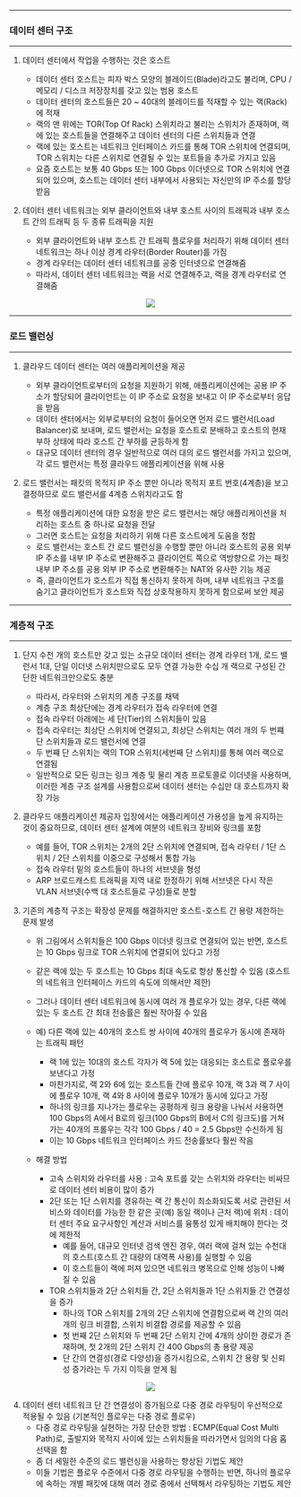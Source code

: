 -----
### 데이터 센터 구조
-----
1. 데이터 센터에서 작업을 수행하는 것은 호스트
   - 데이터 센터 호스트는 피자 박스 모양의 블레이드(Blade)라고도 불리며, CPU / 메모리 / 디스크 저장장치를 갖고 있는 범용 호스트
   - 데이터 센터의 호스트들은 20 ~ 40대의 블레이드를 적재할 수 있는 랙(Rack)에 적재
   - 랙의 맨 위에는 TOR(Top Of Rack) 스위치라고 불리는 스위치가 존재하며, 랙에 있는 호스트들을 연결해주고 데이터 센터의 다른 스위치들과 연결
   - 랙에 있는 호스트는 네트워크 인터페이스 카드를 통해 TOR 스위치에 연결되며, TOR 스위치는 다른 스위치로 연결될 수 있는 포트들을 추가로 가지고 있음
   - 요즘 호스트는 보통 40 Gbps 또는 100 Gbps 이더넷으로 TOR 스위치에 연결되어 있으며, 호스트는 데이터 센터 내부에서 사용되는 자신만의 IP 주소를 할당받음

2. 데이터 센터 네트워크는 외부 클라이언트와 내부 호스트 사이의 트래픽과 내부 호스트 간의 트래픽 등 두 종류 트래픽을 지원
   - 외부 클라이언트와 내부 호스트 간 트래픽 플로우를 처리하기 위해 데이터 센터 네트워크는 하나 이상 경계 라우터(Border Router)를 가짐
   - 경계 라우터는 데이터 센터 네트워크를 공중 인터넷으로 연결해줌
   - 따라서, 데이터 센터 네트워크는 랙을 서로 연결해주고, 랙을 경계 라우터로 연결해줌
<div align="center">
<img src="https://github.com/user-attachments/assets/5e2d942c-103c-4291-a8d5-da88cd823cde">
</div>

-----
### 로드 밸런싱
-----
1. 클라우드 데이터 센터는 여러 애플리케이션을 제공
   - 외부 클라이언트로부터의 요청을 지원하기 위해, 애플리케이션에는 공용 IP 주소가 할당되어 클라이언트는 이 IP 주소로 요청을 보내고 이 IP 주소로부터 응답을 받음
   - 데이터 센터에서는 외부로부터의 요청이 들어오면 먼저 로드 밸런서(Load Balancer)로 보내며, 로드 밸런서는 요청을 호스트로 분배하고 호스트의 현재 부하 상태에 따라 호스트 간 부하를 균등하게 함
   - 대규모 데이터 센터의 경우 일반적으로 여러 대의 로드 밸런서를 가지고 있으며, 각 로드 밸런서는 특정 클라우드 애플리케이션을 위해 사용

2. 로드 밸런서는 패킷의 목적지 IP 주소 뿐만 아니라 목적지 포트 번호(4계층)을 보고 결정하므로 로드 밸런서를 4계층 스위치라고도 함
   - 특정 애플리케이션에 대한 요청을 받은 로드 밸런서는 해당 애플리케이션을 처리하는 호스트 중 하나로 요청을 전달
   - 그러면 호스트는 요청을 처리하기 위해 다른 호스트에게 도움을 청함
   - 로드 밸런서는 호스트 간 로드 밸런싱을 수행할 뿐만 아니라 호스트의 공용 외부 IP 주소를 내부 IP 주소로 변환해주고 클라이언트 쪽으로 역방향으로 가는 패킷 내부 IP 주소를 공용 외부 IP 주소로 변환해주는 NAT와 유사한 기능 제공
   - 즉, 클라이언트가 호스트가 직접 통신하지 못하게 하며, 내부 네트워크 구조를 숨기고 클라이언트가 호스트와 직접 상호작용하지 못하게 함으로써 보안 제공

-----
### 계층적 구조
-----
1. 단지 수천 개의 호스트만 갖고 있는 소규모 데이터 센터는 경계 라우터 1개, 로드 밸런서 1대, 단일 이더넷 스위치만으로도 모두 연결 가능한 수십 개 랙으로 구성된 간단한 네트워크만으로도 충분
   - 따라서, 라우터와 스위치의 계층 구조를 채택
   - 계층 구조 최상단에는 경계 라우터가 접속 라우터에 연결
   - 접속 라우터 아래에는 세 단(Tier)의 스위치들이 있음
   - 접속 라우터는 최상단 스위치에 연결되고, 최상단 스위치는 여러 개의 두 번쨰 단 스위치들과 로드 밸런서에 연결
   - 두 번쨰 단 스위치는 랙의 TOR 스위치(세번째 단 스위치)를 통해 여러 랙으로 연결됨
   - 일반적으로 모든 링크는 링크 계층 및 물리 계층 프로토콜로 이더넷을 사용하며, 이러한 계층 구조 설계를 사용함으로써 데이터 센터는 수십만 대 호스트까지 확장 가능

2. 클라우드 애플리케이션 제공자 입장에서는 애플리케이션 가용성을 높게 유지하는 것이 중요하므로, 데이터 센터 설계에 여분의 네트워크 장비와 링크를 포함
   - 예를 들어, TOR 스위치는 2개의 2단 스위치에 연결되며, 접속 라우터 / 1단 스위치 / 2단 스위치를 이중으로 구성해서 통합 가능
   - 접속 라우터 밑의 호스트들이 하나의 서브넷을 형성
   - ARP 브로드캐스트 트래픽을 지역 내로 한정하기 위해 서브넷은 다시 작은 VLAN 서브넷(수백 대 호스트들로 구성)들로 분할

3. 기존의 계층적 구조는 확장성 문제를 해결하지만 호스트-호스트 간 용량 제한하는 문제 발생
   - 위 그림에서 스위치들은 100 Gbps 이더넷 링크로 연결되어 있는 반면, 호스트는 10 Gbps 링크로 TOR 스위치에 연결되어 있다고 가정
   - 같은 랙에 있는 두 호스트는 10 Gbps 최대 속도로 항상 통신할 수 있음 (호스트의 네트워크 인터페이스 카드의 속도에 의해서만 제한)
   - 그러나 데이터 센터 네트워크에 동시에 여러 개 플로우가 있는 경우, 다른 랙에 있는 두 호스트 간 최대 전송률은 훨씬 작아질 수 있음
   - 예) 다른 랙에 있는 40개의 호스트 쌍 사이에 40개의 플로우가 동시에 존재하는 트래픽 패턴
     + 랙 1에 있는 10대의 호스트 각자가 랙 5에 있는 대응되는 호스트로 플로우를 보낸다고 가정
     + 마찬가지로, 랙 2와 6에 있는 호스트들 간에 플로우 10개, 랙 3과 랙 7 사이에 플로우 10개, 랙 4와 8 사이에 플로우 10개가 동시에 있다고 가정
     + 하나의 링크를 지나가는 플로우는 공평하게 링크 용량을 나눠서 사용하면 100 Gbps의 A에서 B로의 링크(100 Gbps의 B에서 C의 링크도)를 거쳐 가는 40개의 프롤우는 각각 100 Gbps / 40 = 2.5 Gbps만 수신하게 됨
     + 이는 10 Gbps 네트워크 인터페이스 카드 전송률보다 훨씬 작음

   - 해결 방법
     + 고속 스위치와 라우터를 사용 : 고속 포트를 갖는 스위치와 라우터는 비싸므로 데이터 센터 비용이 많이 증가
     + 2단 또는 1단 스위치를 경유하는 랙 간 통신이 최소화되도록 서로 관련된 서비스와 데이터를 가능한 한 같은 곳(예) 동일 랙이나 근처 랙)에 위치 : 데이터 센터 주요 요구사항인 계산과 서비스를 융통성 있게 배치해야 한다는 것에 제한적
       * 예를 들어, 대규모 인터넷 검색 엔진 경우, 여러 랙에 걸쳐 있는 수천대의 호스트(호스트 간 대량의 대역폭 사용)를 실행할 수 있음
       * 이 호스트들이 랙에 퍼져 있으면 네트워크 병목으로 인해 성능이 나빠질 수 있음
     + TOR 스위치들과 2단 스위치들 간, 2단 스위치들과 1단 스위치들 간 연결성을 증가
       * 하나의 TOR 스위치를 2개의 2단 스위치에 연결함으로써 랙 간의 여러 개의 링크 비결합, 스위치 비결합 경로를 제공할 수 있음
       * 첫 번째 2단 스위치와 두 번째 2단 스위치 간에 4개의 상이한 경로가 존재하며, 첫 2개의 2단 스위치 간 400 Gbps의 총 용량 제공
       * 단 간의 연결성(경로 다양성)을 증가시킴으로, 스위치 간 용량 및 신뢰성 증가라는 두 가지 이득을 얻게 됨

<div align="center">
<img src="https://github.com/user-attachments/assets/948172f3-f353-49fb-9945-009e35417b1c">
</div>

4. 데이터 센터 네트워크 단 간 연결성이 증가됨으로 다중 경로 라우팅이 우선적으로 적용될 수 있음 (기본적인 플로우는 다중 경로 플로우)
   - 다중 경로 라우팅을 실현하는 가장 단순한 방법 : ECMP(Equal Cost Multi Path)로, 출발지와 목적지 사이에 있는 스위치들을 따라가면서 임의의 다음 홉 선택을 함
   - 좀 더 세밀한 수준의 로드 밸런싱을 사용하는 향상된 기법도 제안
   - 이들 기법은 플로우 수준에서 다중 경로 라우팅을 수행하는 반면, 하나의 플로우에 속하는 개별 패킷에 대해 여러 경로 중에서 선택해서 라우팅하는 기법도 제안
